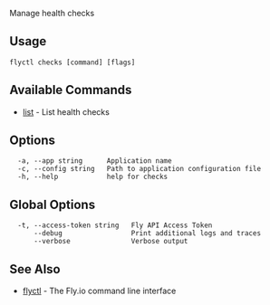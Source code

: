 Manage health checks

## Usage
~~~
flyctl checks [command] [flags]
~~~

## Available Commands
* [list](/docs/flyctl/checks-list/)	 - List health checks

## Options

~~~
  -a, --app string      Application name
  -c, --config string   Path to application configuration file
  -h, --help            help for checks
~~~

## Global Options

~~~
  -t, --access-token string   Fly API Access Token
      --debug                 Print additional logs and traces
      --verbose               Verbose output
~~~

## See Also

* [flyctl](/docs/flyctl/help/)	 - The Fly.io command line interface

